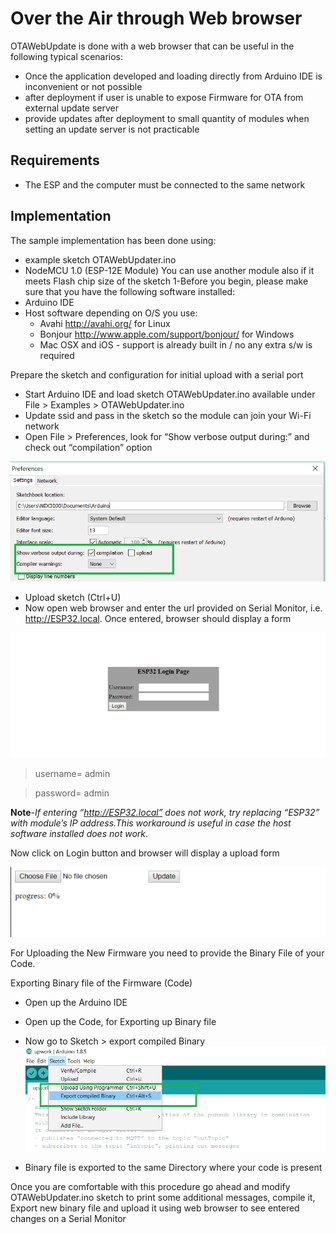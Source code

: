 # Over the Air through Web browser
OTAWebUpdate is done with a web browser that can be useful in the following typical scenarios:
- Once the application developed and loading directly from Arduino IDE is inconvenient or not possible
- after deployment if user is unable to expose Firmware for OTA from external update server
- provide updates after deployment to small quantity of modules when setting an update server is not practicable

## Requirements
- The ESP and the computer must be connected to the same network

## Implementation
The sample implementation has been done using:
- example sketch OTAWebUpdater.ino
- NodeMCU 1.0 (ESP-12E Module)
You can use another module also if it meets Flash chip size of the sketch
1-Before you begin, please make sure that you have the following software installed:
 - Arduino IDE
 - Host software depending on O/S you use:
   - Avahi http://avahi.org/ for Linux
   - Bonjour http://www.apple.com/support/bonjour/ for Windows
   - Mac OSX and iOS - support is already built in / no any extra s/w is required

Prepare the sketch and configuration for initial upload with a serial port
- Start Arduino IDE and load sketch OTAWebUpdater.ino available under File > Examples > OTAWebUpdater.ino
- Update ssid and pass in the sketch so the module can join your Wi-Fi network
- Open File > Preferences, look for “Show verbose output during:” and check out “compilation” option

![verbrose](esp32verbose.PNG)

- Upload sketch (Ctrl+U)
- Now open web browser and enter the url provided on Serial Monitor, i.e. http://ESP32.local. Once entered, browser should display a form

![login](esp32login.PNG)

> username= admin

> password= admin

**Note**-*If entering “http://ESP32.local” does not work, try replacing “ESP32” with module’s IP address.This workaround is useful in case the host software installed does not work*. 

Now click on Login button and browser will display a upload form

![upload](esp32upload.PNG)

For Uploading the New Firmware you need to provide the Binary File of your Code.

Exporting Binary file of the Firmware (Code)
- Open up the Arduino IDE
- Open up the Code, for Exporting up Binary file
- Now go to Sketch > export compiled Binary
![export](exportTobinary.PNG)

- Binary file is exported to the same Directory where your code is present

Once you are comfortable with this procedure go ahead and modify OTAWebUpdater.ino sketch to print some additional messages, compile it, Export new binary file and upload it using web browser to see entered changes on a Serial Monitor



